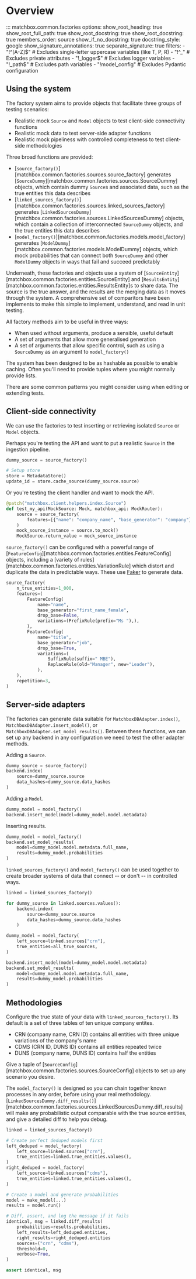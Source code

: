 # Overview

::: matchbox.common.factories
    options:
        show_root_heading: true
        show_root_full_path: true
        show_root_docstring: true
        show_root_docstring: true
        members_order: source
        show_if_no_docstring: true
        docstring_style: google
        show_signature_annotations: true
        separate_signature: true
        filters:
            - "!^[A-Z]$"  # Excludes single-letter uppercase variables (like T, P, R)
            - "!^_"       # Excludes private attributes
            - "!_logger$"  # Excludes logger variables
            - "!_path$"    # Excludes path variables
            - "!model_config" # Excludes Pydantic configuration

## Using the system

The factory system aims to provide objects that facilitate three groups of testing scenarios:

* Realistic mock `Source` and `Model` objects to test client-side connectivity functions
* Realistic mock data to test server-side adapter functions
* Realistic mock pipeliness with controlled completeness to test client-side methodologies

Three broad functions are provided:

* [`source_factory()`][matchbox.common.factories.sources.source_factory] generates [`SourceDummy`][matchbox.common.factories.sources.SourceDummy] objects, which contain dummy `Source`s and associated data, such as the true entities this data describes
* [`linked_sources_factory()`][matchbox.common.factories.sources.linked_sources_factory] generates [`LinkedSourcesDummy`][matchbox.common.factories.sources.LinkedSourcesDummy] objects, which contain a collection of interconnected `SourceDummy` objects, and the true entities this data describes
* [`model_factory()`][matchbox.common.factories.models.model_factory] generates [`ModelDummy`][matchbox.common.factories.models.ModelDummy] objects, which mock probabilities that can connect both `SourceDummy` and other `ModelDummy` objects in ways that fail and succeed predictably

Underneath, these factories and objects use a system of [`SourceEntity`][matchbox.common.factories.entities.SourceEntity] and [`ResultsEntity`][matchbox.common.factories.entities.ResultsEntity]s to share data. The source is the true answer, and the results are the merging data as it moves through the system. A comprehensive set of comparitors have been implements to make this simple to implement, understand, and read in unit testing.

All factory methods aim to be useful in three ways:

* When used without arguments, produce a sensible, useful default
* A set of arguments that allow more generalised generation
* A set of arguments that allow specific control, such as using a `SourceDummy` as an argument to `model_factory()`

The system has been designed to be as hashable as possible to enable caching. Often you'll need to provide tuples where you might normally provide lists.

There are some common patterns you might consider using when editing or extending tests.

## Client-side connectivity

We can use the factories to test inserting or retrieving isolated `Source` or `Model` objects.

Perhaps you're testing the API and want to put a realistic `Source` in the ingestion pipeline.

```python
dummy_source = source_factory()

# Setup store
store = MetadataStore()
update_id = store.cache_source(dummy_source.source)
```

Or you're testing the client handler and want to mock the API.

```python
@patch("matchbox.client.helpers.index.Source")
def test_my_api(MockSource: Mock, matchbox_api: MockRouter):
    source = source_factory(
        features=[{"name": "company_name", "base_generator": "company"}]
    )
    mock_source_instance = source.to_mock()
    MockSource.return_value = mock_source_instance
```

`source_factory()` can be configured with a powerful range of [`FeatureConfig`][matchbox.common.factories.entities.FeatureConfig] objects, including a [variety of rules][matchbox.common.factories.entities.VariationRule] which distort and duplicate the data in predictable ways. These use [Faker](https://faker.readthedocs.io/) to generate data.

```python
source_factory(
    n_true_entities=1_000,
    features=(
        FeatureConfig(
            name="name",
            base_generator="first_name_female",
            drop_base=False,
            variations=(PrefixRule(prefix="Ms "),),
        ),
        FeatureConfig(
            name="title",
            base_generator="job",
            drop_base=True,
            variations=(
                SuffixRule(suffix=" MBE"),
                ReplaceRule(old="Manager", new="Leader"),
            ),
    ),
    repetition=3,
)
```

## Server-side adapters

The factories can generate data suitable for `MatchboxDBAdapter.index()`, `MatchboxDBAdapter.insert_model()`, or `MatchboxDBAdapter.set_model_results()`. Between these functions, we can set up any backend in any configuration we need to test the other adapter methods.

Adding a `Source`.

```python
dummy_source = source_factory()
backend.index(
    source=dummy_source.source
    data_hashes=dummy_source.data_hashes
)
```

Adding a `Model`.

```python
dummy_model = model_factory()
backend.insert_model(model=dummy_model.model.metadata)
```

Inserting results.

```python
dummy_model = model_factory()
backend.set_model_results(
    model=dummy_model.model.metadata.full_name, 
    results=dummy_model.probabilities
)
```

`linked_sources_factory()` and `model_factory()` can be used together to create broader systems of data that connect -- or don't -- in controlled ways.

```python
linked = linked_sources_factory()

for dummy_source in linked.sources.values():
    backend.index(
        source=dummy_source.source
        data_hashes=dummy_source.data_hashes
    )

dummy_model = model_factory(
    left_source=linked.sources["crn"],
    true_entities=all_true_sources,
)

backend.insert_model(model=dummy_model.model.metadata)
backend.set_model_results(
    model=dummy_model.model.metadata.full_name, 
    results=dummy_model.probabilities
)
```

## Methodologies

Configure the true state of your data with `linked_sources_factory()`. Its default is a set of three tables of ten unique company entites.

* CRN (company name, CRN ID) contains all entities with three unique variations of the company's name
* CDMS (CRN ID, DUNS ID) contains all entities repeated twice
* DUNS (company name, DUNS ID) contains half the entities

Give a tuple of [`SourceConfig`][matchbox.common.factories.sources.SourceConfig] objects to set up any scenario you desire.

The `model_factory()` is designed so you can chain together known processes in any order, before using your real methodology. [`LinkedSourcesDummy.diff_results()`][matchbox.common.factories.sources.LinkedSourcesDummy.diff_results] will make any probabilistic output comparable with the true source entities, and give a detailed diff to help you debug.

```python
linked = linked_sources_factory()

# Create perfect deduped models first
left_deduped = model_factory(
    left_source=linked.sources["crn"],
    true_entities=linked.true_entities.values(),
)
right_deduped = model_factory(
    left_source=linked.sources["cdms"],
    true_entities=linked.true_entities.values(),
)

# Create a model and generate probabilities
model = make_model(...)
results = model.run()

# Diff, assert, and log the message if it fails
identical, msg = linked.diff_results(
    probabilities=results.probabilities,
    left_results=left_deduped.entities,
    right_results=right_deduped.entities
    sources=("crn", "cdms"),
    threshold=0,
    verbose=True,
)

assert identical, msg
```